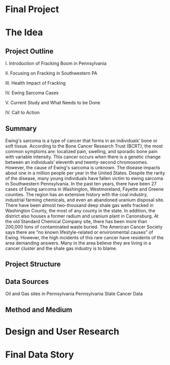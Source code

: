 # Final Project 

# The Idea
## Project Outline  

I. Introduction of Fracking Boom in Pennsylvania 

II. Focusing on Fracking in Southwestern PA

III. Health Impact of Fracking

IV. Ewing Sarcoma Cases 

V. Current Study and What Needs to be Done 

IV. Call to Action 

## Summary 
Ewing's sarcoma is a type of cancer that forms in an individuals’ bone or soft tissue. According to the Bone Cancer Research Trust (BCRT), the most common symptoms are: localized pain, swelling, and sporadic bone pain with variable intensity. This cancer occurs when there is a genetic change between an individuals’ eleventh and twenty-second chromosomes. However, the cause of Ewing's sarcoma is unknown. The disease impacts about one in a million people per year in the United States.
Despite the rarity of the disease, many young individuals have fallen victim to ewing sarcoma in Southwestern Pennsylvania. In the past ten years, there have been 27 cases of Ewing sarcoma in Washington, Westmoreland, Fayette and Greene counties.
The region has an extensive history with the coal industry, industrial farming chemicals, and even an abandoned uranium disposal site. There have been almost two-thousand deep shale gas wells fracked in Washington County, the most of any county in the state. In addition, the district also houses a former radium and uranium plant in Canonsburg. At the old Standard Chemical Company site, there has been more than 200,000 tons of contaminated waste buried.
The American Cancer Society says there are “no known lifestyle-related or environmental causes” of Ewing. However, the high incidents of this rare cancer have residents of the area demanding answers. Many in the area believe they are living in a cancer cluster and the shale gas industry is to blame.

## Project Structure

## Data Sources
Oil and Gas sites in Pennsylvania 
Pennsylvania State Cancer Data 

## Method and Medium 

# Design and User Research

# Final Data Story
